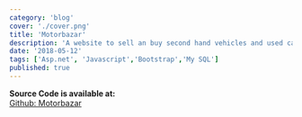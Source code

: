 ```yaml
---
category: 'blog'
cover: './cover.png'
title: 'Motorbazar'
description: 'A website to sell an buy second hand vehicles and used cars.'
date: '2018-05-12'
tags: ['Asp.net', 'Javascript','Bootstrap','My SQL']
published: true
---
```


**Source Code is available at:**<br>
[Github: Motorbazar](https://github.com/Pusendra/Motorbazar)

